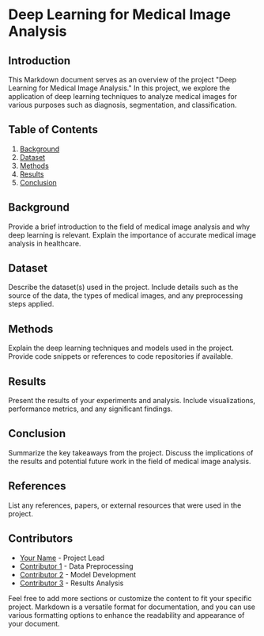 # Deep Learning for Medical Image Analysis

## Introduction

This Markdown document serves as an overview of the project "Deep Learning for Medical Image Analysis." In this project, we explore the application of deep learning techniques to analyze medical images for various purposes such as diagnosis, segmentation, and classification.

## Table of Contents

1. [Background](#background)
2. [Dataset](#dataset)
3. [Methods](#methods)
4. [Results](#results)
5. [Conclusion](#conclusion)

## Background

Provide a brief introduction to the field of medical image analysis and why deep learning is relevant. Explain the importance of accurate medical image analysis in healthcare.

## Dataset

Describe the dataset(s) used in the project. Include details such as the source of the data, the types of medical images, and any preprocessing steps applied.

## Methods

Explain the deep learning techniques and models used in the project. Provide code snippets or references to code repositories if available.

## Results

Present the results of your experiments and analysis. Include visualizations, performance metrics, and any significant findings.

## Conclusion

Summarize the key takeaways from the project. Discuss the implications of the results and potential future work in the field of medical image analysis.

## References

List any references, papers, or external resources that were used in the project.

## Contributors

- [Your Name](https://github.com/yourusername) - Project Lead
- [Contributor 1](https://github.com/contributor1) - Data Preprocessing
- [Contributor 2](https://github.com/contributor2) - Model Development
- [Contributor 3](https://github.com/contributor3) - Results Analysis

Feel free to add more sections or customize the content to fit your specific project. Markdown is a versatile format for documentation, and you can use various formatting options to enhance the readability and appearance of your document.
